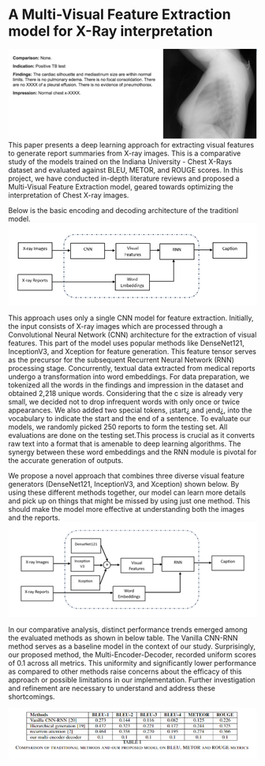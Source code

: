# A Multi-Visual Feature Extraction model for X-Ray interpretation

![Basic Architecture](sample_xray_image.png)
This paper presents a deep learning approach for extracting visual features to generate report summaries from X-ray images. This is a comparative study of the models trained on the Indiana University - Chest X-Rays dataset and evaluated
against BLEU, METOR, and ROUGE scores. In this project, we have conducted in-depth literature reviews and proposed a Multi-Visual Feature Extraction model, geared towards optimizing the interpretation of Chest X-ray images.

Below is the basic encoding and decoding architecture of the traditionl model.
![Basic Architecture](basic_architecture.png)

This approach uses only a single CNN model for feature extraction.  Initially, the input consists of X-ray images which are processed through a
Convolutional Neural Network (CNN) architecture for the
extraction of visual features. This part of the model uses
popular methods like DenseNet121, InceptionV3, and Xception for feature generation. This feature tensor serves as the
precursor for the subsequent Recurrent Neural Network (RNN)
processing stage.
Concurrently, textual data extracted from medical reports
undergo a transformation into word embeddings. For data
preparation, we tokenized all the words in the findings and
impression in the dataset and obtained 2,218 unique words.
Considering that the c size is already very small, we decided
not to drop infrequent words with only once or twice appearances. We also added two special tokens, ¡start¿ and ¡end¿,
into the vocabulary to indicate the start and the end of a
sentence. To evaluate our models, we randomly picked 250
reports to form the testing set. All evaluations are done on
the testing set.This process is crucial as it converts raw text
into a format that is amenable to deep learning algorithms.
The synergy between these word embeddings and the RNN
module is pivotal for the accurate generation of outputs.


We propose a novel
approach that combines three diverse visual feature generators
(DenseNet121, InceptionV3, and Xception) shown below.
By using these different methods together, our model can learn
more details and pick up on things that might be missed by
using just one method. This should make the model more
effective at understanding both the images and the reports.
![Proposed Architecture](proposed_architecture.png)

In our comparative analysis, distinct performance trends emerged among the evaluated methods as shown in below table. The Vanilla CNN-RNN method serves as a baseline model in the context of our study. Surprisingly, our proposed method, the Multi-Encoder-Decoder, recorded uniform scores of 0.1 across all metrics. This uniformity and significantly lower performance as compared to other methods raise concerns about the efficacy of this approach or possible limitations in our implementation. Further investigation and refinement are necessary to understand and address these shortcomings.


![result comparison](result_comparison.png)
